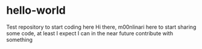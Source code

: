 # hello-world
Test repository to start coding here
Hi there, m00nlinari here to start sharing some code, at least I expect I can in the near future contribute with something
